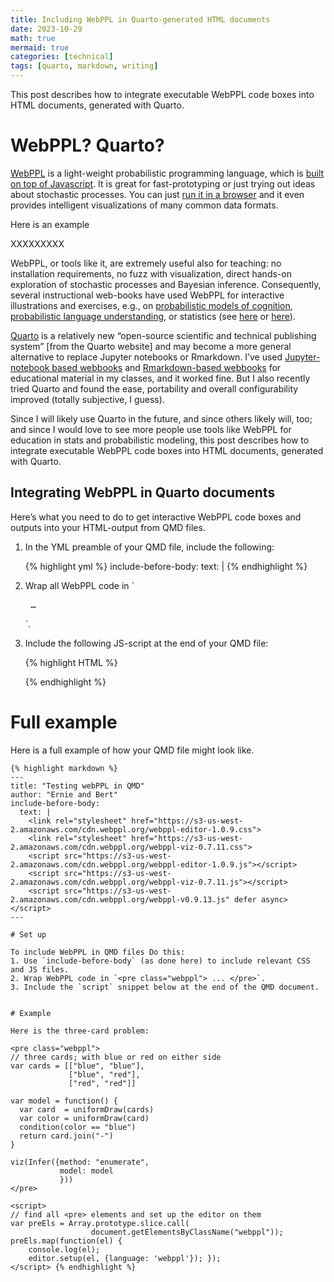 ```yaml
---
title: Including WebPPL in Quarto-generated HTML documents
date: 2023-10-29
math: true
mermaid: true
categories: [technical]
tags: [quarto, markdown, writing]
---
```


This post describes how to integrate executable WebPPL code boxes into HTML documents, generated with Quarto.


# WebPPL? Quarto?

[WebPPL](http://webppl.org/) is a light-weight probabilistic programming language, which is [built on top of Javascript](http://dippl.org/).
It is great for fast-prototyping or just trying out ideas about stochastic processes.
You can just [run it in a browser](http://webppl.org/) and it even provides intelligent visualizations of many common data formats.

Here is an example

XXXXXXXXX

WebPPL, or tools like it, are extremely useful also for teaching: no installation requirements, no fuzz with visualization, direct hands-on exploration of stochastic processes and Bayesian inference.
Consequently, several instructional web-books have used WebPPL for interactive illustrations and exercises, e.g., on [probabilistic models of cognition](https://probmods.org/), [probabilistic language understanding](https://www.problang.org/), or statistics (see [here](https://mhtess.github.io/bdappl/) or [here](https://michael-franke.github.io/intro-data-analysis/index.html)).

[Quarto](https://quarto.org/) is a relatively new &ldquo;open-source scientific and technical publishing system&rdquo; [from the Quarto website] and may become a more general alternative to replace Jupyter notebooks or Rmarkdown.
I&rsquo;ve used [Jupyter-notebook based webbooks](https://michael-franke.github.io/npNLG/000-intro.html) and [Rmarkdown-based webbooks](https://michael-franke.github.io/intro-data-analysis/index.html) for educational material in my classes, and it worked fine.
But I also recently tried Quarto and found the ease, portability and overall configurability improved (totally subjective, I guess).

Since I will likely use Quarto in the future, and since others likely will, too; and since I would love to see more people use tools like WebPPL for education in stats and probabilistic modeling,  this post describes how to integrate executable WebPPL code boxes into HTML documents, generated with Quarto.


## Integrating WebPPL in Quarto documents

Here&rsquo;s what you need to do to get interactive WebPPL code boxes and outputs into your HTML-output from QMD files.

1.  In the YML preamble of your QMD file, include the following:

    {% highlight yml %}
    include-before-body:
        text: |
            <link rel="stylesheet" href="https://s3-us-west-2.amazonaws.com/cdn.webppl.org/webppl-editor-1.0.9.css">
            <link rel="stylesheet" href="https://s3-us-west-2.amazonaws.com/cdn.webppl.org/webppl-viz-0.7.11.css">
            <script src="https://s3-us-west-2.amazonaws.com/cdn.webppl.org/webppl-editor-1.0.9.js"></script>
            <script src="https://s3-us-west-2.amazonaws.com/cdn.webppl.org/webppl-viz-0.7.11.js"></script>
            <script src="https://s3-us-west-2.amazonaws.com/cdn.webppl.org/webppl-v0.9.13.js" defer async></script> {% endhighlight %}

1.  Wrap all WebPPL code in \`<pre class=&ldquo;webppl&rdquo;> &#x2026; </pre>\`.
2.  Include the following JS-script at the end of your QMD file:

    {% highlight HTML %}
    <script>
    // find all <pre> elements and set up the editor on them
    var preEls = Array.prototype.slice.call(
                      document.getElementsByClassName("webppl"));
    preEls.map(function(el) {
        console.log(el);
        editor.setup(el, {language: 'webppl'}); });
    </script>  {% endhighlight %}


# Full example

Here is a full example of how your QMD file might look like.

    {% highlight markdown %}
    ---
    title: "Testing webPPL in QMD"
    author: "Ernie and Bert"
    include-before-body:
      text: |
        <link rel="stylesheet" href="https://s3-us-west-2.amazonaws.com/cdn.webppl.org/webppl-editor-1.0.9.css">
        <link rel="stylesheet" href="https://s3-us-west-2.amazonaws.com/cdn.webppl.org/webppl-viz-0.7.11.css">
        <script src="https://s3-us-west-2.amazonaws.com/cdn.webppl.org/webppl-editor-1.0.9.js"></script>
        <script src="https://s3-us-west-2.amazonaws.com/cdn.webppl.org/webppl-viz-0.7.11.js"></script>
        <script src="https://s3-us-west-2.amazonaws.com/cdn.webppl.org/webppl-v0.9.13.js" defer async></script>
    ---
    
    # Set up
    
    To include WebPPL in QMD files Do this:
    1. Use `include-before-body` (as done here) to include relevant CSS and JS files.
    2. Wrap WebPPL code in `<pre class="webppl"> ... </pre>`.
    3. Include the `script` snippet below at the end of the QMD document.
    
    
    # Example
    
    Here is the three-card problem:
    
    <pre class="webppl">
    // three cards; with blue or red on either side
    var cards = [["blue", "blue"],
                 ["blue", "red"],
                 ["red", "red"]]
    
    var model = function() {
      var card  = uniformDraw(cards)
      var color = uniformDraw(card)
      condition(color == "blue")
      return card.join("-")
    }
    
    viz(Infer({method: "enumerate",
               model: model
               }))
    </pre>
    
    <script>
    // find all <pre> elements and set up the editor on them
    var preEls = Array.prototype.slice.call(
                      document.getElementsByClassName("webppl"));
    preEls.map(function(el) {
        console.log(el);
        editor.setup(el, {language: 'webppl'}); });
    </script> {% endhighlight %}

